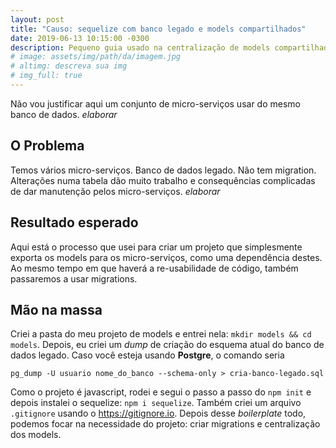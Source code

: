 ```yaml
---
layout: post
title: "Causo: sequelize com banco legado e models compartilhados"
date: 2019-06-13 10:15:00 -0300
description: Pequeno guia usado na centralização de models compartilhados em micro-serviços que usam o mesmo banco de dados, além de como lidar com sequelize num banco legado
# image: assets/img/path/da/imagem.jpg
# altimg: descreva sua img
# img_full: true
---
```


Não vou justificar aqui um conjunto de micro-serviços usar do mesmo banco de dados. *elaborar*

## O Problema

Temos vários micro-serviços. Banco de dados legado. Não tem migration. Alterações numa tabela dão muito trabalho e consequências complicadas de dar manutenção pelos micro-serviços. *elaborar*

## Resultado esperado

Aqui está o processo que usei para criar um projeto que simplesmente exporta os models para os micro-serviços, como uma dependência destes. Ao mesmo tempo em que haverá a re-usabilidade de código, também passaremos a usar migrations.

## Mão na massa

Criei a pasta do meu projeto de models e entrei nela: `mkdir models && cd models`. Depois, eu criei um *dump* de criação do esquema atual do banco de dados legado. Caso você esteja usando **Postgre**, o comando seria
```
pg_dump -U usuario nome_do_banco --schema-only > cria-banco-legado.sql
```

Como o projeto é javascript, rodei e segui o passo a passo do `npm init` e depois instalei o sequelize: `npm i sequelize`. Também criei um arquivo `.gitignore` usando o https://gitignore.io. Depois desse *boilerplate* todo, podemos focar na necessidade do projeto: criar migrations e centralização dos models.